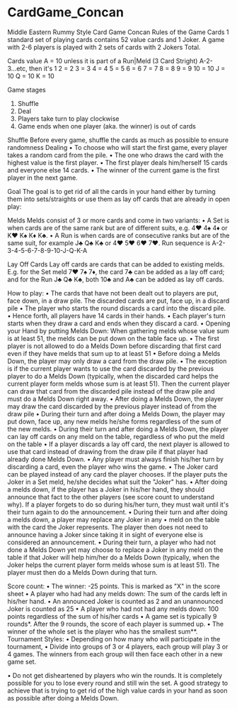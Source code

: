 # CardGame_Concan
Middle Eastern Rummy Style Card Game
Concan
Rules of the Game
Cards
1 standard set of playing cards contains 52 value cards and 1 Joker.
A game with 2-6 players is played with 2 sets of cards with 2 Jokers Total.

Cards value
A = 10 unless it is part of a Run|Meld (3 Card Stright) A-2-3...etc, then it's 1
2 = 2
3 = 3
4 = 4
5 = 5
6 = 6
7 = 7
8 = 8
9 = 9
10 = 10
J = 10
Q = 10
K = 10

Game stages
1.	Shuffle
2.	Deal
3.	Players take turn to play clockwise
4.	Game ends when one player (aka. the winner) is out of cards

Shuffle
Before every game, shuffle the cards as much as possible to ensure randomness
Dealing
•	To choose who will start the first game, every player takes a random card from the pile. 
•	The one who draws the card with the highest value is the first player.
•	The first player deals him/herself 15 cards and everyone else 14 cards.
•	The winner of the current game is the first player in the next game.

Goal
The goal is to get rid of all the cards in your hand either by turning them into sets/straights or use them as lay off cards that are already in open play:

Melds
Melds consist of 3 or more cards and come in two variants:
• A Set is when cards are of the same rank but are of different suits, 
e.g. 4♥ 4♠ 4♦ or K♥ K♠ K♦ K♣.
• A Run is when cards are of consecutive ranks but are of the same suit, for example
J♣ Q♣ K♣ or 4♥ 5♥ 6♥ 7♥. 
Run sequence is A-2-3-4-5-6-7-8-9-10-J-Q-K-A

Lay Off Cards
Lay off cards are cards that can be added to existing melds. 
E.g. for the Set meld 7♥ 7♠ 7♦, the card 7♣ can be added as a lay off card; and for the Run J♣ Q♣ K♣, both 10♣ and A♣ can be added as lay off cards.

How to play:
•	The cards that have not been dealt out to players are put, face down, in a draw pile. The discarded cards are put, face up, in a discard pile
•	The player who starts the round discards a card into the discard pile. 
•	Hence forth, all players have 14 cards in their hands.
•	Each player's turn starts when they draw a card and ends when they discard a card.
•	Opening your Hand by putting Melds Down: When gathering melds whose value sum is at least 51, the melds can be put down on the table face up.
•	The first player is not allowed to do a Melds Down before discarding that first card even if they have melds that sum up to at least 51
•	Before doing a Melds Down, the player may only draw a card from the draw pile. 
•	The exception is if the current player wants to use the card discarded by the previous player to do a Melds Down (typically, when the discarded card helps the current player form melds whose sum is at least 51). Then the current player can draw that card from the discarded pile instead of the draw pile and must do a Melds Down right away.
•	After doing a Melds Down, the player may draw the card discarded by the previous player instead of from the draw pile
•	During their turn and after doing a Melds Down, the player may put down, face up, any new melds he/she forms regardless of the sum of the new melds.
•	During their turn and after doing a Melds Down, the player can lay off cards on any meld on the table, regardless of who put the meld on the table
•	If a player discards a lay off card, the next player is allowed to use that card instead of drawing from the draw pile if that player had already done Melds Down.
•	Any player must always finish his/her turn by discarding a card, even the player who wins the game.
•	The Joker card can be played instead of any card the player chooses. If the player puts the Joker in a Set meld, he/she decides what suit the "Joker" has.
•	After doing a melds down, if the player has a Joker in his/her hand, they should announce that fact to the other players (see score count to understand why). If a player forgets to do so during his/her turn, they must wait until it's their turn again to do the announcement.
•	During their turn and after doing a melds down, a player may replace any Joker in any
•	meld on the table with the card the Joker represents. The player then does not need to announce having a Joker since taking it in sight of everyone else is considered an announcement.
•	During their turn, a player who had not done a Melds Down yet may choose to replace a Joker in any meld on the table if that Joker will help him/her do a Melds Down (typically, when the Joker helps the current player form melds whose sum is at least 51). The player must then do a Melds Down during that turn.

Score count:
•	The winner: -25 points. This is marked as "X" in the score sheet
•	A player who had had any melds down: The sum of the cards left in his/her hand. 
•	An announced Joker is counted as 2 and an unannounced Joker is counted as 25
•	A player who had not had any melds down: 100 points regardless of the sum of his/her cards
•	A game set is typically 9 rounds*. After the 9 rounds, the score of each player is summed up.
•	The winner of the whole set is the player who has the smallest sum**.
Tournament Styles:
•	Depending on how many who will participate in the tournament,
•	Divide into groups of 3 or 4 players, each group will play 3 or 4 games. The winners from each group will then face each other in a new game set.

•	Do not get disheartened by players who win the rounds. It is completely possible for you to lose every round and still win the set. A good strategy to achieve that is trying to get rid of the high value cards in your hand as soon as possible after doing a Melds Down.
